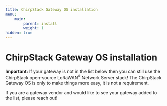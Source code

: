 ```yaml
---
title: ChirpStack Gateway OS installation
menu:
    main:
        parent: install
        weight: 1
hidden: true
---
```


# ChirpStack Gateway OS installation

**Important:** If your gateway is not in the list below then you can still use
the ChirpStack open-source LoRaWAN<sup>&reg;</sup> Network Server stack! The ChirpStack
Gateway OS is only to make things more easy, it is not a requirement.

If you are a gateway vendor and would like to see your gateway added to the
list, please reach out!
